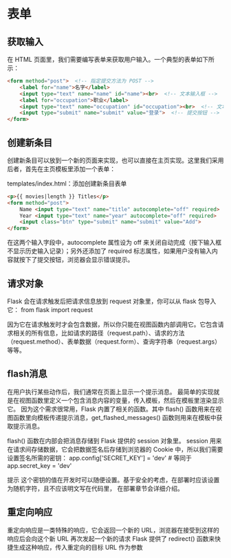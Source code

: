 # 表单

## 获取输入

在 HTML 页面里，我们需要编写表单来获取用户输入。一个典型的表单如下所示：

```html
<form method="post">  <!-- 指定提交方法为 POST -->
    <label for="name">名字</label>
    <input type="text" name="name" id="name"><br>  <!-- 文本输入框 -->
    <label for="occupation">职业</label>
    <input type="text" name="occupation" id="occupation"><br>  <!-- 文本输入框 -->
    <input type="submit" name="submit" value="登录">  <!-- 提交按钮 -->
</form>
```

## 创建新条目

创建新条目可以放到一个新的页面来实现，也可以直接在主页实现。这里我们采用后者，首先在主页模板里添加一个表单：

templates/index.html：添加创建新条目表单

```html
<p>{{ movies|length }} Titles</p>
<form method="post">
    Name <input type="text" name="title" autocomplete="off" required>
    Year <input type="text" name="year" autocomplete="off" required>
    <input class="btn" type="submit" name="submit" value="Add">
</form>
```

在这两个输入字段中，autocomplete 属性设为 off 来关闭自动完成（按下输入框不显示历史输入记录）；另外还添加了 required 标志属性，如果用户没有输入内容就按下了提交按钮，浏览器会显示错误提示。

## 请求对象

Flask 会在请求触发后把请求信息放到 request 对象里，你可以从 flask 包导入它：
from flask import request

因为它在请求触发时才会包含数据，所以你只能在视图函数内部调用它。它包含请求相关的所有信息，比如请求的路径（request.path）、请求的方法（request.method）、表单数据（request.form）、查询字符串（request.args）等等。

## flash消息

在用户执行某些动作后，我们通常在页面上显示一个提示消息。
最简单的实现就是在视图函数里定义一个包含消息内容的变量，传入模板，然后在模板里渲染显示它。
因为这个需求很常用，Flask 内置了相关的函数。其中 flash() 函数用来在视图函数里向模板传递提示消息，get_flashed_messages() 函数则用来在模板中获取提示消息。

flash() 函数在内部会把消息存储到 Flask 提供的 session 对象里。
session 用来在请求间存储数据，它会把数据签名后存储到浏览器的 Cookie 中，所以我们需要设置签名所需的密钥：
app.config['SECRET_KEY'] = 'dev'  # 等同于 app.secret_key = 'dev'

提示 这个密钥的值在开发时可以随便设置。基于安全的考虑，在部署时应该设置为随机字符，且不应该明文写在代码里， 在部署章节会详细介绍。

## 重定向响应

重定向响应是一类特殊的响应，它会返回一个新的 URL，浏览器在接受到这样的响应后会向这个新 URL 再次发起一个新的请求
Flask 提供了 redirect() 函数来快捷生成这种响应，传入重定向的目标 URL 作为参数
